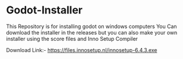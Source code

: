 # Godot-Installer
This Repository is for installing godot on windows computers
You Can download the installer in the releases but you can also make your own installer using the score files and Inno Setup Compiler

Download Link:- https://files.innosetup.nl/innosetup-6.4.3.exe
